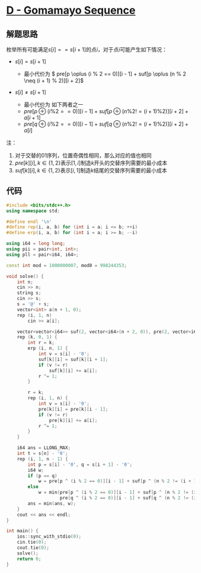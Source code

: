 

# [D - Gomamayo Sequence](https://atcoder.jp/contests/abc346/tasks/abc346_d)

## 解题思路

枚举所有可能满足$s[i] == s[i + 1]$的点$i$，对于点$i$可能产生如下情况：

+ $s[i] = s[i + 1]$

  + 最小代价为 $ pre[p \oplus (i \% 2 == 0)][i - 1] + suf[p \oplus (n \% 2 \neq (i + 1) \% 2)][i + 2]$

+ $s[i] \neq s[i + 1]$ 

  + 最小代价为 如下两者之一
  + $pre[p \oplus (i \% 2 == 0)][i - 1] + suf[p \oplus (n \% 2 != (i + 1) \% 2)][i + 2] + a[i + 1]$
  + $pre[q \oplus (i \% 2 == 0)][i - 1] + suf[q \oplus (n \% 2 != (i + 1) \% 2)][i + 2] + a[i]$

注：

1. 对于交替的$01$序列，位置奇偶性相同，那么对应的值也相同
2. $pre[k][i], k \in \{1, 2\}$表示$[1, i]$制造$k$开头的交替序列需要的最小成本
3. $suf[k][i], k \in \{1, 2\}$表示$[i,1]$制造$k$结尾的交替序列需要的最小成本

## 代码

```cpp
#include <bits/stdc++.h>
using namespace std;

#define endl '\n'
#define rep(i, a, b) for (int i = a; i <= b; ++i)
#define erp(i, a, b) for (int i = a; i >= b; --i)

using i64 = long long;
using pii = pair<int, int>;
using pll = pair<i64, i64>;

const int mod = 1000000007, mod0 = 998244353;

void solve() {
    int n;
    cin >> n;
    string s;
    cin >> s;
    s = '@' + s;
    vector<int> a(n + 1, 0);
    rep (i, 1, n)
        cin >> a[i];

    vector<vector<i64>> suf(2, vector<i64>(n + 2, 0)), pre(2, vector<i64>(n + 2, 0));
    rep (k, 0, 1) {
        int r = k;
        erp (i, n, 1) {
            int v = s[i] - '0';
            suf[k][i] = suf[k][i + 1];
            if (v != r)
                suf[k][i] += a[i];
            r ^= 1;
        }

        r = k;
        rep (i, 1, n) {
            int v = s[i] - '0';
            pre[k][i] = pre[k][i - 1];
            if (v != r)
                pre[k][i] += a[i];
            r ^= 1;
        }
    }

    i64 ans = LLONG_MAX;
    int t = s[n] - '0';
    rep (i, 1, n - 1) {
        int p = s[i] - '0', q = s[i + 1] - '0';
        i64 w;
        if (p == q)
            w = pre[p ^ (i % 2 == 0)][i - 1] + suf[p ^ (n % 2 != (i + 1) % 2)][i + 2];
        else
            w = min(pre[p ^ (i % 2 == 0)][i - 1] + suf[p ^ (n % 2 != (i + 1) % 2)][i + 2] + a[i + 1],
                    pre[q ^ (i % 2 == 0)][i - 1] + suf[q ^ (n % 2 != (i + 1) % 2)][i + 2] + a[i]);
        ans = min(ans, w);
    }
    cout << ans << endl;
}

int main() {
    ios::sync_with_stdio(0);
    cin.tie(0);
    cout.tie(0);
    solve();
    return 0;
}
```

